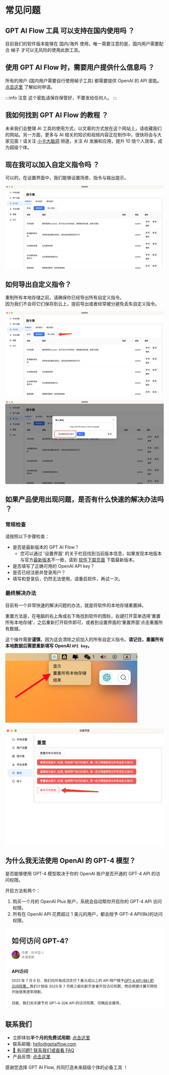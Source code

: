 # 常见问题

## GPT AI Flow 工具 可以支持在国内使用吗 ？

目前我们的软件版本能够在 国内/海外 使用，唯一需要注意的是，国内用户需要配合 梯子 才可以无风险的使用此款工具。

## 使用 GPT AI Flow 时，需要用户提供什么信息吗 ？

所有的用户 (国内用户需要自行使用梯子工具) 都需要提供 OpenAI 的 API 密匙。[点击这里](./1-registration-process.md) 了解如何申请。

:::info 注意
这个密匙请保存保管好，不要发给任何人。
:::

## 我如何找到 GPT AI Flow 的教程 ？

未来我们会整理 AI 工具的使用方式，以文章的方式放在这个网站上，请收藏我们的网站。另一方面，更多与 AI 相关的知识和视频内容正在制作中，很快将会与大家见面！请关注 [小卡大脑洞](https://space.bilibili.com/137975681) 频道，关注 AI 发展和应用，提升 10 倍个人效率，成为超级个体。

## 现在我可以加入自定义指令吗 ？

可以的，在设置界面中，我们能够设置场景、指令与输出提示。

![](./img/6-faq/2023-08-07-img-1-settings-aiflow-commands.png)

## 如何导出自定义指令？

重制所有本地存储之前，请确保你已经导出所有自定义指令。  
因为我们不会将它们保存到云上，提前导出或者经常被分避免丢失自定义指令。

![](./img/6-faq/2023-08-07-img-2-settings-aiflow-commands-importAndExport-button.png)

![](./img/6-faq/2023-08-07-img-3-settings-aiflow-commands-Export-button.png)

## 如果产品使用出现问题，是否有什么快速的解决办法吗 ？

### 常规检查

请按照以下步骤检查：

- 是否是最新版本的 GPT AI Flow？
  - 您可以通过 '设置界面' 的关于栏目找到当前版本信息，如果发现本地版本与官方[最新版本](../7-product-release.md)不一致，请到 [软件下载页面](/download) 下载最新版本。
- 是否填写了正确可用的 OpenAI API key？
- 是否已经注册并登录用户？
- 填写和登录后，仍然无法使用，请重启软件，再试一次。

### 最终解决办法

目前有一个非常快速的解决问题的办法，就是将软件的本地存储重置掉。

重置方法是，在电脑的右上角或右下角找到软件的图标，右键打开菜单选择‘重置所有本地存储’，之后重新打开软件即可，或者到设置界面的‘重置界面’点击重置所有数据。

这个操作需要**谨慎**，因为这会清除之前加入的所有自定义指令。**请记住，重置所有本地数据后需要重新填写 OpenAI `API key`。**

![](./img/6-faq/2023-08-07-img-4-settings-reset-all-aiflow-commands.png)

![](./img/6-faq/2023-08-07-img-5-settings-reset-all-aiflow-commands-2.png)

## 为什么我无法使用 OpenAI 的 GPT-4 模型？

是否能够使用 GPT-4 模型取决于你的 OpenAI 账户是否开通的 GPT-4 API 的访问权限。

开启方法有两个：

1. 购买一个月的 OpenAI Plus 账户，系统会自动帮你开启你的 GPT-4 API 访问权限。
2. 所有在 OpenAI API 花费超过 1 美元的用户，都会授予 GPT-4 API(8k)的访问权限。

![](./img/6-faq/2023-08-13-img6-access-about-openai-gpt-4.png)

## 联系我们

- 立即体验**半个月的免费试用期**: [点击这里](/download)
- 联系邮箱: hello@gptaiflow.com
- [💬 有问题? 联系我们或查看 FAQ](./7-faq.md)
- 产品反馈: [点击这里](https://wj.qq.com/s2/12214642/c9c6)

感谢您选择 GPT AI Flow, 共同打造未来超级个体的必备工具 ！
